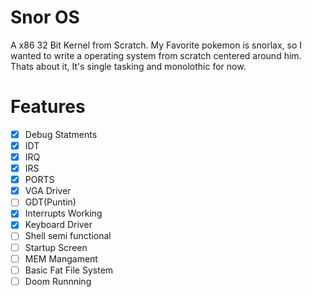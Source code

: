 # Snor OS 
A x86 32 Bit Kernel from Scratch. My Favorite pokemon is snorlax, so I wanted to write a operating system from scratch centered around him. Thats about it, It's single tasking and monolothic for now. 



# Features
- [x] Debug Statments
- [x] IDT
- [x] IRQ
- [x] IRS
- [x] PORTS
- [x] VGA Driver
- [ ] GDT(Puntin)
- [x] Interrupts Working
- [x] Keyboard Driver
- [ ] Shell semi functional
- [ ] Startup Screen
- [ ] MEM Mangament
- [ ] Basic Fat File System
- [ ] Doom Runnning
